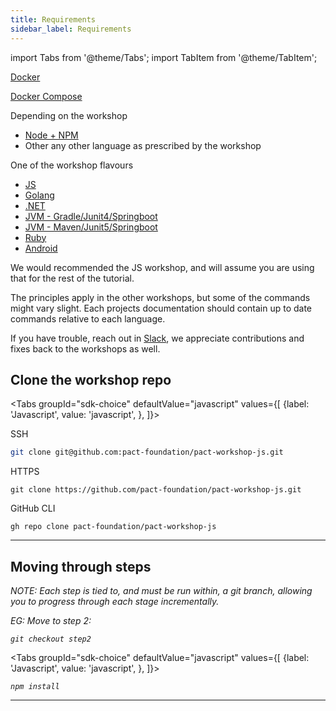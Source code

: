 ```yaml
---
title: Requirements
sidebar_label: Requirements
---
```

import Tabs from '@theme/Tabs';
import TabItem from '@theme/TabItem';


[Docker](https://www.docker.com)

[Docker Compose](https://docs.docker.com/compose/install/)


Depending on the workshop

- [Node + NPM](https://nodejs.org/en/)
- Other any other language as prescribed by the workshop

One of the workshop flavours

* [JS](https://github.com/pact-foundation/pact-workshop-js)
* [Golang](https://github.com/pact-foundation/pact-workshop-go)
* [.NET](https://github.com/pactflow/pact-workshop-dotnet-core-v1)
* [JVM - Gradle/Junit4/Springboot](https://github.com/pact-foundation/pact-workshop-jvm-spring)
* [JVM - Maven/Junit5/Springboot](https://github.com/pact-foundation/pact-workshop-Maven-Springboot-JUnit5)
* [Ruby](https://github.com/DiUS/pact-workshop-ruby-v2)
* [Android](https://github.com/DiUS/pact-workshop-android)

We would recommended the JS workshop, and will assume you are using that for the rest of the tutorial.

The principles apply in the other workshops, but some of the commands might vary slight. Each projects documentation
should contain up to date commands relative to each language.

If you have trouble, reach out in [Slack](https://slack.pact.io), we appreciate contributions and fixes back
to the workshops as well.

## Clone the workshop repo

<Tabs
groupId="sdk-choice"
defaultValue="javascript"
values={[
{label: 'Javascript', value: 'javascript', },
]}>
<TabItem value="javascript">

SSH

```sh
git clone git@github.com:pact-foundation/pact-workshop-js.git
```

HTTPS

```
git clone https://github.com/pact-foundation/pact-workshop-js.git
```

GitHub CLI

```
gh repo clone pact-foundation/pact-workshop-js
```

</TabItem>
<TabItem value="java">
</TabItem>
<TabItem value="java">
</TabItem>
<TabItem value="gradle">
</TabItem>
<TabItem value="ruby">
</TabItem>
<TabItem value="python">
</TabItem>
<TabItem value="C#">
</TabItem>
<TabItem value="golang">
</TabItem>
</Tabs>

<hr/>

## Moving through steps

_NOTE: Each step is tied to, and must be run within, a git branch, allowing you to progress through each stage incrementally._

_EG: Move to step 2:_

_`git checkout step2`_

<Tabs
groupId="sdk-choice"
defaultValue="javascript"
values={[
{label: 'Javascript', value: 'javascript', },
]}>
<TabItem value="javascript">

_`npm install`_

</TabItem>
<TabItem value="java">
</TabItem>
<TabItem value="java">
</TabItem>
<TabItem value="gradle">
</TabItem>
<TabItem value="ruby">
</TabItem>
<TabItem value="python">
</TabItem>
<TabItem value="C#">
</TabItem>
<TabItem value="golang">
</TabItem>
</Tabs>

<hr/>